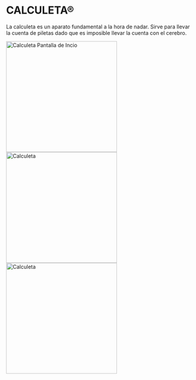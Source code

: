 # CALCULETA®

La calculeta es un aparato fundamental a la hora de nadar. Sirve para llevar la cuenta de piletas dado que es imposible llevar la cuenta con el cerebro.

<img src="https://calculeta.estonoesunaweb.com.ar/calculeta_inicio.png" alt="Calculeta Pantalla de Incio" height="300">
<img src="https://calculeta.estonoesunaweb.com.ar/calculeta_contando_piletas.png" alt="Calculeta" height="300">
<img src="https://calculeta.estonoesunaweb.com.ar/calculeta_descanso.png" alt="Calculeta" height="300">

